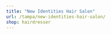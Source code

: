 ```yaml
---
title: "New Identities Hair Salon"
url: /tampa/new-identities-hair-salon/
shop: hairdresser
---
```

